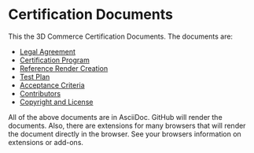 # Certification Documents

This the 3D Commerce Certification Documents. The documents are:


* [Legal Agreement](https://members.khronos.org/document/dl/25577)
* [Certification Program](certification-program.adoc)
* [Reference Render Creation](reference-render-creation.adoc)
* [Test Plan](test-plan.adoc)
* [Acceptance Criteria](acceptance-criteria.adoc)
* [Contributors](contributors.adoc)
* [Copyright and License](copyright-license.adoc)

All of the above documents are in AsciiDoc. GitHub will render the documents. Also, there are extensions for many browsers that will render the document directly in the browser. See your browsers information on extensions or add-ons.